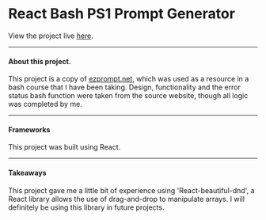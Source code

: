 # React Bash PS1 Prompt Generator 

View the project live [here](https://brenton-j-andrews.github.io/react_ps1_generator/).

-----
#### About this project.

This project is a copy of [ezprompt.net](https://ezprompt.net/), which was used as a resource in a bash course that I have been taking. Design, functionality and the error status bash function were taken from the source website, though all logic was completed by me. 

-----

#### Frameworks

This project was built using React.

-----

#### Takeaways

This project gave me a little bit of experience using 'React-beautiful-dnd', a React library allows the use of drag-and-drop to manipulate arrays. I will definitely be using this library in future projects. 


